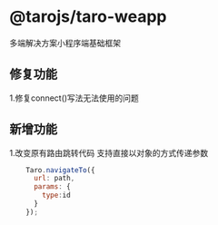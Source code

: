 # @tarojs/taro-weapp
多端解决方案小程序端基础框架

## 修复功能
1.修复connect()写法无法使用的问题

## 新增功能
1.改变原有路由跳转代码 支持直接以对象的方式传递参数
```JavaScript
    Taro.navigateTo({
      url: path,
      params: {
        type:id
      }
    });
```